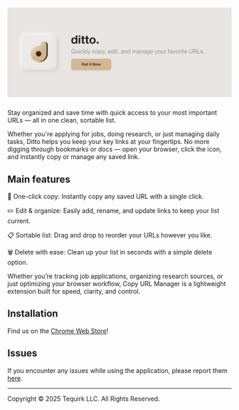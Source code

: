 # [![marquee](public/marquee-title.png)](https://chromewebstore.google.com/detail/ditto/ppaagdcglnglpajhbhnpgpgcmnikplmn)

Stay organized and save time with quick access to your most important URLs — all in one clean, sortable list.

Whether you're applying for jobs, doing research, or just managing daily tasks, Ditto helps you keep your key links at your fingertips. No more digging through bookmarks or docs — open your browser, click the icon, and instantly copy or manage any saved link.

## Main features

🔗 One-click copy: Instantly copy any saved URL with a single click.

✏️ Edit & organize: Easily add, rename, and update links to keep your list current.

📋 Sortable list: Drag and drop to reorder your URLs however you like.

🗑️ Delete with ease: Clean up your list in seconds with a simple delete option.

Whether you’re tracking job applications, organizing research sources, or just optimizing your browser workflow, Copy URL Manager is a lightweight extension built for speed, clarity, and control.

## Installation

Find us on the
[Chrome Web Store](https://chromewebstore.google.com/detail/ditto/ppaagdcglnglpajhbhnpgpgcmnikplmn?authuser=3&hl=en)!

## Issues

If you encounter any issues while using the application, please report them [here](https://github.com/tequirk/ditto-extension/issues).

---

Copyright © 2025 Tequirk LLC. All Rights Reserved.
